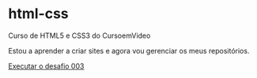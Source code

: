 # html-css
 Curso de HTML5 e CSS3 do CursoemVideo

Estou a aprender a criar sites e agora vou gerenciar os meus repositórios.

<a href="https://marques28.github.io/html-css/desafios/desafio003/android.html">Executar o desafio 003</a>